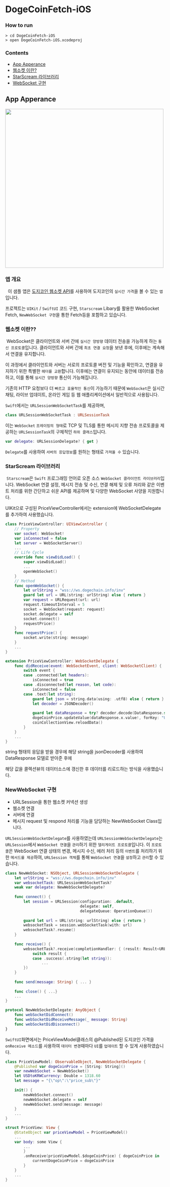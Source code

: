 # DogeCoinFetch-iOS

### How to run

```
> cd DogeCoinFetch-iOS
> open DogeCoinFetch-iOS.xcodeproj
```
### Contents

- [App Apperance](https://github.com/alex99091/DogeCoinFetch-iOS#app-apperance)
- [웹소켓 이란?](https://github.com/alex99091/DogeCoinFetch-iOS#웹소켓-이란??)
- [StarScream 라이브러리](https://github.com/alex99091/DogeCoinFetch-iOS#StarScream-라이브러리)
- [WebSocket 구현](https://github.com/alex99091/DogeCoinFetch-iOS#NewWebSocket-구현)


## App Apperance

<img src="https://user-images.githubusercontent.com/111719007/221828887-e9a8220f-05a6-47d9-9ea6-9a364e7b653e.gif" height="500"/>

### 앱 개요

&nbsp; 이 샘플 앱은 [도지코인 웹소켓 API](https://dogechain.info/api/websocket)를 사용하여 도지코인의 `실시간 가격`을 볼 수 있는 `앱`입니다.

프로젝트는 `UIKit` / `SwiftUI` 코드 구현, `Starscream` Libary를 활용한 WebSocket Fetch, `NewWebSocket 구현`을 통한 Fetch등을 포함하고 있습니다.



### 웹소켓 이란??

&nbsp;WebSocket은 클라이언트와 서버 간에 `실시간 양방향` 데이터 전송을 가능하게 하는 `통신 프로토콜`입니다.
클라이언트와 서버 간에 `최초 연결 요청`을 보낸 후에, 이후에는 계속해서 연결을 유지합니다. 

이 과정에서 클라이언트와 서버는 서로의 프로토콜 버전 및 기능을 확인하고, 연결을 유지하기 위한 특별한 `헤더를 교환`합니다. 
이후에는 연결이 유지되는 동안에 데이터를 전송하고, 이를 통해 `실시간 양방향` 통신이 가능해집니다.

기존의 HTTP 요청보다 더 `빠르고 효율적인 통신`이 가능하기 때문에
`WebSocket`은 실시간 채팅, 라이브 업데이트, 온라인 게임 등 웹 애플리케이션에서 일반적으로 사용됩니다.

`Swift`에서는 `URLSessionWebSocketTask`를 제공하며, 
```Swift
class URLSessionWebSocketTask : URLSessionTask
```
이는 `WebSocket` `프레이밍의 형태`로 TCP 및 TLS를 통한 
메시지 지향 전송 프로토콜을 제공하는 `URLSessionTask`의 구체적인 `하위 클래스`입니다. 
```Swift
var delegate: URLSessionDelegate? { get }
```
`Delegate`를 사용하여 `서버의 응답정보`를 원하는 형태로 `가져올 수` 있습니다.



### StarScream 라이브러리

&nbsp;`Starscream`은 `Swift` 프로그래밍 언어로 오픈 소스 `WebSocket 클라이언트 라이브러리`입니다. WebSocket 연결 설정, 메시지 전송 및 수신, 연결 해제 및 오류 처리와 같은 이벤트 처리를 위한 간단하고 쉬운 API를 제공하며 및 다양한 WebSocket 사양을 지원합니다.

UIKit으로 구성된 PriceViewController에서는 extension에 WebSocketDelegate를 추가하여 사용했습니다.

```Swift
class PriceViewController: UIViewController {
    // Property
    var socket: WebSocket!
    var isConnected = false
    let server = WebSocketServer()
    ...
    // Life Cycle
    override func viewDidLoad() {
        super.viewDidLoad()
        ...
        openWebSocket()
    }
    // Method
    func openWebSocket() {
        let urlString = "wss://ws.dogechain.info/inv"
        guard let url = URL(string: urlString) else { return }
        var request = URLRequest(url: url)
        request.timeoutInterval = 5
        socket = WebSocket(request: request)
        socket.delegate = self
        socket.connect()
        requestPrice()
    }
    func requestPrice() {
        socket.write(string: message)
    }
    ...
}
```

```Swift
extension PriceViewController: WebSocketDelegate {
    func didReceive(event: WebSocketEvent, client: WebSocketClient) {
        switch event {
        case .connected(let headers):
            isConnected = true
        case .disconnected(let reason, let code):
            isConnected = false
        case .text(let string):
            guard let json = string.data(using: .utf8) else { return }
            let decoder = JSONDecoder()
            
            guard let dataResponse = try? decoder.decode(DataResponse.self, from: json) else { return }
            dogeCoinPrice.updateValue(dataResponse.x.value!, forKey: "USD")
            coinCollectionView.reloadData()
        }
    }
    ...
}
```

string 형태의 응답을 받을 경우에 해당 string을 jsonDecoder를 사용하여 DataResponse 모델로 받아준 후에

해당 값을 콜렉션뷰의 데이터소스에 갱신한 후 데이터를 리로드하는 방식을 사용했습니다.

### NewWebSocket 구현

- URLSession을 통한 웹소켓 커넥션 생성 
- 웹소켓 연결 
- 서버에 연결 
- 메시지 request 및 respond 처리를 기능을 담당하는 NewWebSocket Class입니다.

`URLSessionWebSocketDelegate`를 사용하였는데 `URLSessionWebSocketDelegate`는 `URLSession`에서 `WebSocket 연결`을 `관리`하기 위한 `델리게이트 프로토콜`입니다. 이 `프로토콜`은 WebSocket 연결 상태의 변경, 메시지 수신, 에러 처리 등의 `이벤트`를 처리하기 위한 `메서드를 제공`하여, `URLSession 객체`를 통해 `WebSocket 연결`을 `설정`하고 `관리`할 수 있습니다.

```Swift
class NewWebSocket: NSObject, URLSessionWebSocketDelegate {
    let urlString = "wss://ws.dogechain.info/inv"
    var websocketTask: URLSessionWebSocketTask?
    weak var delegate: NewWebSocketDelegate?
    
    func connect() {
        let session = URLSession(configuration: .default,
                                 delegate: self,
                                 delegateQueue: OperationQueue())
        
        guard let url = URL(string: urlString) else { return }
        websocketTask = session.webSocketTask(with: url)
        websocketTask?.resume()
    }
    
    func receive() {
        websocketTask?.receive(completionHandler: { (result: Result<URLSessionWebSocketTask.Message, Error>) in
            switch result {
            case .success(.string(let string)):
                ...
        })
    }
    
    func send(message: String) { ... }
    
    func close() { ...}
    ...
}

protocol NewWebSocketDelegate: AnyObject {
    func webSocketDidConnect()
    func webSocketDidReceiveMessage(_ message: String)
    func webSocketDidDisconnect()
}
```

`SwiftUI`화면에서는 PriceViewModel클래스의 @Published된 도지코인 가격을 `onReceive 메소드`를 사용하여 `데이터 변경`때마다 `UI`를 `업데이트` 할 수 있게 사용하였습니다.

```Swift
class PriceViewModel: ObservableObject, NewWebSocketDelegate {
    @Published var dogeCoinPrice = [String: String]()
    var newWebSocket = NewWebSocket()
    let USDtoKRWCurrency: Double = 1318.60
    let message = "{\"op\":\"price_sub\"}"
    
    init() {
        newWebSocket.connect()
        newWebSocket.delegate = self
        newWebSocket.send(message: message)
    }
    ...
}
```

```Swift
struct PriceView: View {
    @StateObject var priceViewModel = PriceViewModel()
    ...
    var body: some View {
        ...
        }
        .onReceive(priceViewModel.$dogeCoinPrice) { dogeCoinPrice in
            currentDogeCoinPrice = dogeCoinPrice
        }
    }
    ...
}
```

